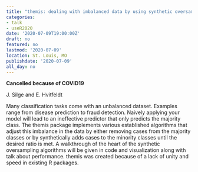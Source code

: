 ```yaml
---
title: "themis: dealing with imbalanced data by using synthetic oversampling"
categories:
- talk
- useR2020
date: '2020-07-09T19:00:00Z'
draft: no
featured: no
lastmod: '2020-07-09'
location: St. Louis, MO
publishdate: '2020-07-09'
all_day: no
---
```


**Cancelled because of COVID19**

J. Silge and E. Hvitfeldt

Many classification tasks come with an unbalanced dataset. Examples range from disease prediction to fraud detection. Naively applying your model will lead to an ineffective predictor that only predicts the majority class.
The themis package implements various established algorithms that adjust this imbalance in the data by either removing cases from the majority classes or by synthetically adds cases to the minority classes until the desired ratio is met.
A walkthrough of the heart of the synthetic oversampling algorithms will be given in code and visualization along with talk about performance.
themis was created because of a lack of unity and speed in existing R packages.
